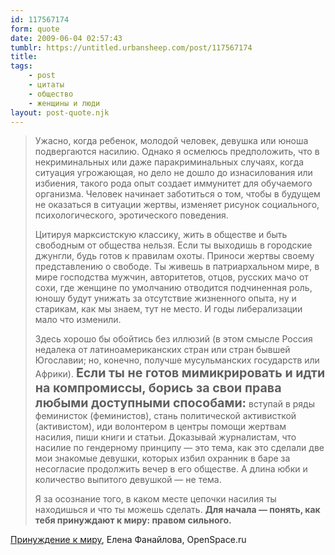 ```yaml
---
id: 117567174
form: quote
date: 2009-06-04 02:57:43
tumblr: https://untitled.urbansheep.com/post/117567174
title: 
tags:
    - post
    - цитаты
    - общество
    - женщины и люди
layout: post-quote.njk
---
```


<blockquote>
<p>Ужасно, когда ребенок, молодой человек, девушка или юноша подвергаются насилию. Однако я осмелюсь предположить, что в некриминальных или даже паракриминальных случаях, когда ситуация угрожающая, но дело не дошло до изнасилования или избиения, такого рода опыт создает иммунитет для обучаемого организма. Человек начинает заботиться о том, чтобы в будущем не оказаться в ситуации жертвы, изменяет рисунок социального, психологического, эротического поведения.</p>

<p>Цитируя марксистскую классику, жить в обществе и быть свободным от общества нельзя. Если ты выходишь в городские джунгли, будь готов к правилам охоты. Приноси жертвы своему представлению о свободе. Ты живешь в патриархальном мире, в мире господства мужчин, авторитетов, отцов, русских мачо от сохи, где женщине по умолчанию отводится подчиненная роль, юношу будут унижать за отсутствие жизненного опыта, ну и старикам, как мы знаем, тут не место. И годы либерализации мало что изменили.</p>

<p>Здесь хорошо бы обойтись без иллюзий (в этом смысле Россия недалека от латиноамериканских стран или стран бывшей Югославии; но, конечно, получше мусульманских государств или Африки). <strong style="font-size:1.4em;">Если ты не готов мимикрировать и идти на компромиссы, борись за свои права любыми доступными способами:</strong> вступай в ряды феминисток (феминистов), стань политической активисткой (активистом), иди волонтером в центры помощи жертвам насилия, пиши книги и статьи. Доказывай журналистам, что насилие по гендерному принципу — это тема, как это сделали две мои знакомые девушки, которых избил охранник в баре за несогласие продолжить вечер в его обществе. А длина юбки и количество выпитого девушкой — не тема.</p>

<p>Я за осознание того, в каком месте цепочки насилия ты находишься и что ты можешь сделать. <strong>Для начала — понять, как тебя принуждают к миру: правом сильного.</strong></p>
</blockquote>

<a href="http://www.openspace.ru/literature/projects/143/details/8080/">Принуждение к миру</a>, Елена Фанайлова, OpenSpace.ru
